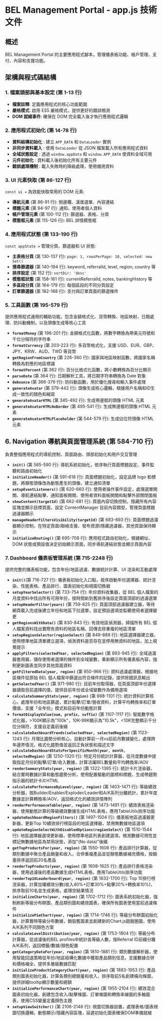 # BEL Management Portal - app.js 技術文件

## 概述
BEL Management Portal 的主要應用程式腳本，管理儀表板功能、帳戶管理、支付、內容和支援功能。

## 架構與程式碼結構

### 1. 檔案頭部與基本設定 (第 1-13 行)
- **檔案註釋**: 定義應用程式的核心功能範圍
- **嚴格模式**: 啟用 ES5 嚴格模式，提供更好的錯誤檢測
- **DOM 就緒事件**: 確保在 DOM 完全載入後才執行應用程式邏輯

### 2. 應用程式初始化 (第 14-78 行)
- **資料結構初始化** : 建立 `APP_DATA` 和 `DataLoader` 實例
- **非同步資料載入** : 使用 `DataLoader` 從 JSON 檔案載入所有應用程式資料
- **全域狀態設定** : 透過 `window.appData` 和 `window.APP_DATA` 使資料全域可用
- **元件初始化** : 資料載入後初始化所有主要元件
- **錯誤處理機制** : 載入失敗時的降級處理，使用備用資料

### 3. UI 元素快取 (第 86-127 行)
`const ui =` 為效能快取常用的 DOM 元素:
- **導航元素** (第 86-91 行): 側邊欄、漢堡選單、內容連結
- **標題元素** (第 94-97 行): 通知、使用者個人資料
- **帳戶管理元素** (第 100-112 行): 篩選器、表格、分頁
- **模態框元素** (第 115-126 行): BEL 詳情模態框

### 4. 應用程式狀態 (第 133-190 行)
`const appState =` 管理分頁、篩選器和 UI 狀態:
- **主表格分頁** (第 130-137 行): `page: 1, rowsPerPage: 10, selected: new Set()`
- **搜尋篩選器** (第 140-194 行): keyword, referralId, level, region, country 等
- **排序設定** (第 152 行): `sortDir: 'desc'`
- **模態框狀態** (第 158-161 行): currentReferralId, notes, bankingHistory 等
- **多區段分頁** (第 164-179 行): 每個區段的不同分頁設定
- **訂單篩選器** (第 182-188 行): 支付與訂單頁面的篩選條件

### 5. 工具函數 (第 195-579 行)
提供應用程式通用的輔助功能，包含金額格式化、貨幣轉換、地區映射、日期處理、防抖動機制，以及頭像生成等核心工具
- **`formatMoney`** (第 196-201 行): 金額格式化函數，將數字轉換為帶美元符號和千位分隔符的字符串
- **`formatCurrency`** (第 203-223 行): 多貨幣格式化，支援 USD、EUR、GBP、JPY、KRW、AUD、TWD 等貨幣
- **`getRegionFromCountry`** (第 226-360 行): 國家與地區映射函數，將國家名稱轉換為對應的地區標識
- **`formatPercent`** (第 362 行): 百分比格式化函數，將小數轉換為百分比顯示
- **`parseDate`** (第 364 行): 日期解析工具，將日期字符串轉換為 Date 對象
- **`debounce`** (第 366-376 行): 防抖動函數，用於優化搜尋和輸入事件處理
- **`generateAvatar`** (第 379-442 行): 頭像生成核心邏輯，根據用戶名稱和ID生成一致性的顏色和縮寫
- **`generateAvatarHTML`** (第 345-492 行): 生成帶邊框的頭像 HTML 元素
- **`generateAvatarHTMLNoBorder`** (第 495-541 行): 生成無邊框的頭像 HTML 元素
- **`generateAvatarHTMLPlaceholder`** (第 544-579 行): 生成佔位符頭像 HTML 元素

## 6. Navigation 導航與頁面管理系統 (第 584-710 行)
負責整個應用程式的導航控制、頁面路由、頭部初始化和用戶交互管理

- **`init()`** (第 585-590 行): 導航系統初始化，依序執行頁面標題設定、事件監聽和路由初始化
- **`initializeHeader()`** (第 591-618 行): 頁面標題初始化，設定品牌 logo 和標題，將靜態頭像改為動態產生的頭像，建立通知清單
- **`setupEventListeners()`** (第 620-660 行): 使用者操作事件設定，處理選單開關、導航連結點擊、通知面板開關、使用者資料面板開關和點擊外部關閉面板
- **`showContent(targetId)`** (第 662-681 行): 頁面內容切換控制，隱藏所有內容區塊並顯示目標頁面，設定 ContentManager 目前內容類型，管理頁面標題過濾器顯示
- **`manageHeaderFiltersVisibility(targetId)`** (第 683-693 行): 頁面標題過濾器顯示控制，在特定頁面(聯絡支援、發布資源)隱藏過濾器，其他頁面保持顯示
- **`initializeRouting()`** (第 695-708 行): 應用程式路由初始化，根據網址、DOM 狀態或預設值決定初始顯示頁面，同步導航連結狀態並顯示頁面內容

### 7. Dashboard 儀表板管理系統 (第 715-2248 行)
提供完整的儀表板功能，包含年份/地區過濾、數據統計計算、UI 渲染和互動處理

- **`init()`**(第 716-727 行): 儀表板初始化入口點，按序啟動年份選擇器、統計渲染、性能表格、產品排行、圖表初始化和視圖切換器
- **`setupYearSelector()`** (第 733-754 行): 年份資料收集器，從 BEL 個人檔案的月度資料中找出所有可用年份，按時間新到舊排序後設定頁面頂部的過濾選單
- **`setupHeaderFilter(years)`** (第 759-825 行): 頁面頂部過濾器建立器，等待網頁載入完成後建立年份和地區下拉選單，設定預設選項並監聽使用者選擇變更
- **`getRegionsWithData()`** (第 830-843 行): 有效地區偵測器，掃描所有 BEL 個人檔案資料找出實際有資料的地區名稱，回傳去除重複的地區清單
- **`setupRegionSelector(regionSelect)`** (第 849-888 行): 地區選擇器建立器，使用標準地區清單建立選項，偵測資料是否存在並停用無資料的地區，加上視覺提示
- **`applyFilters(selectedYear, selectedRegion)`** (第 893-945 行): 全域過濾器套用器，儲存使用者選擇的條件到全域變數，重新顯示所有儀表板內容，強制更新圖表並同步其他頁面資料
- **`getFilteredData(year, region)`** (第 950-966 行): 資料過濾處理器，根據地區條件從原始 BEL 個人檔案中篩選出符合條件的記錄，提供除錯訊息輸出
- **`getSelectedYear()`** (第 971-980 行): 目前年份取得器，從頁面頂部年份選擇器讀取目前選擇的值，提供目前年份或全域變數作為備用選項
- **`calculateSummaryStats(year, region)`** (第 988-1101 行): 統計資料計算核心，處理年份和地區篩選，累計點擊/訂單/營收資料，計算平均轉換率和訂單價值，支援「全年份」模式和目前年份動態計算
- **`formatDisplayValue(num, prefix, suffix)`** (第 1107-1117 行): 智能數字格式化器，>100K顯示為"100k"，10K-99K顯示為"10.5k"，<10K完整顯示千分位分隔符，支援自定義前後綴
- **`calculateDashboardTrends(selectedYear, selectedRegion)`** (第 1123-1243 行): 月環比趨勢分析核心，自動計算前一月vs前前月數據變化，處理跨年邊界情況，格式化趨勢值並返回正負狀態和描述文字
- **`calculateDashboardStatsForSpecificMonth(year, month, selectedRegion)`** (第 1250-1320 行): 特定月份統計計算器，從月度數據中提取指定月份的點擊/訂單/收入數據，計算活躍BEL數量和平均轉換率/AOV
- **`renderSummaryStats(year, region)`** (第 1322-1395 行): 統計卡片渲染器，結合實時數據計算和動態趨勢分析，使用配置驅動的圖標和標題，生成帶趨勢指示器的統計卡片HTML
- **`calculatePerformanceByLevel(year, region)`** (第 1403-1471 行): 等級績效分析器，按Builder/Enabler/Exploder/Leader和A/K系列分離統計，累計年度數據並計算轉換率/AOV，返回格式化的績效詳情陣列
- **`renderPerformanceTable(year, region)`** (第 1473-1491 行): 績效表格渲染器，使用動態計算的等級績效數據生成HTML表格，應用TableUtils排序功能
- **`updateDashboardRegionFilters()`** (第 1497-1504 行): 儀表板地區過濾器更新器，更新Top 10績效排行榜區段的地區選擇器，禁用無數據地區選項
- **`updateRegionSelectWithDisabledOptions(regionSelect)`** (第 1510-1544 行): 地區選擇器選項更新器，使用標準地區列表創建選項，檢測數據可用性並標記無數據地區為禁用狀態，添加"(No data)"後綴
- **`getTopProductsFor(year, region)`** (第 1550-1606 行): 產品排行計算器，從類別數據中聚合產品銷量和收入，合併重複產品並從靜態數據補充價格，按銷量排序返回前20名產品
- **`renderTopProducts(year, region)`** (第 1608-1625 行): 產品排行表格渲染器，使用過濾後的產品數據生成HTML表格，應用TableUtils排序功能
- **`renderTop10Leaderboard(year, region)`** (第 1632-1700 行): Top 10排行榜渲染器，計算加權績效分數(收入40%+訂單30%+點擊20%+轉換率10%)，排序取前10名並生成表格，處理空結果情況
- **`initializeCharts(year, region)`** (第 1702-1712 行): 圖表系統初始化器，強制刷新等級分布餅圖、產品類別圖和績效圖表，確保所有圖表使用當前過濾條件
- **`initializePieChart(year, region)`** (第 1714-1746 行): 等級分布餅圖初始化器，計算實時等級分布數據，銷毀舊圖表並創建新的Chart.js甜甜圈圖，使用A/K系列不同顏色方案
- **`calculateLevelDistribution(year, region)`** (第 1753-1804 行): 等級分布計算器，從過濾後的BEL profiles中統計各等級人數，按Referral ID前綴分離A/K系列，返回標籤/數據/顏色配置
- **`getCategoryDataFor(year, region)`** (第 1810-1881 行): 類別數據解析器，使用智能回退策略從年份/地區結構化數據中獲取產品類別信息，支援數據合併和價格補全，提供多層級數據匹配
- **`initializeProductCategoryChart(year, region)`** (第 1883-1953 行): 產品類別圖表初始化器，計算各類別總銷量和收入，排序取前5名創建橫向條圖，提供詳細tooltip顯示數量和總額
- **`initializePerformanceChart(year, region)`** (第 1955-2104 行): 績效混合圖表初始化器，創建包含收入/點擊條圖、訂單條圖和轉換率線圖的多軸圖表，使用CSS變量定義顏色主題
- **`setupViewSwitcher()`** (第 2106-2148 行): 視圖切換器設置，處理表格/圖表視圖切換邏輯，動態顯示/隱藏內容區塊，延遲初始化圖表確保DOM準備就緒